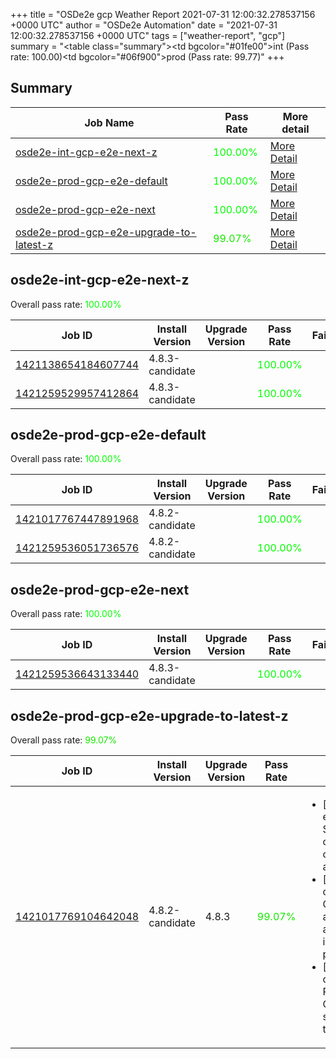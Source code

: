 +++
title = "OSDe2e gcp Weather Report 2021-07-31 12:00:32.278537156 +0000 UTC"
author = "OSDe2e Automation"
date = "2021-07-31 12:00:32.278537156 +0000 UTC"
tags = ["weather-report", "gcp"]
summary = "<table class=\"summary\"><tr><td bgcolor=\"#01fe00\"></td><td>int (Pass rate: 100.00)</td></tr><tr><td bgcolor=\"#06f900\"></td><td>prod (Pass rate: 99.77)</td></tr></table>"
+++
## Summary

| Job Name | Pass Rate | More detail |
|----------|-----------|-------------|
|[osde2e-int-gcp-e2e-next-z](https://prow.ci.openshift.org/?job=osde2e-int-gcp-e2e-next-z)| <span style="color:#01fe00;">100.00%</span>|[More Detail](#osde2e-int-gcp-e2e-next-z)|
|[osde2e-prod-gcp-e2e-default](https://prow.ci.openshift.org/?job=osde2e-prod-gcp-e2e-default)| <span style="color:#01fe00;">100.00%</span>|[More Detail](#osde2e-prod-gcp-e2e-default)|
|[osde2e-prod-gcp-e2e-next](https://prow.ci.openshift.org/?job=osde2e-prod-gcp-e2e-next)| <span style="color:#01fe00;">100.00%</span>|[More Detail](#osde2e-prod-gcp-e2e-next)|
|[osde2e-prod-gcp-e2e-upgrade-to-latest-z](https://prow.ci.openshift.org/?job=osde2e-prod-gcp-e2e-upgrade-to-latest-z)| <span style="color:#18e700;">99.07%</span>|[More Detail](#osde2e-prod-gcp-e2e-upgrade-to-latest-z)|



## osde2e-int-gcp-e2e-next-z

Overall pass rate: <span style="color:#01fe00;">100.00%</span>

| Job ID | Install Version | Upgrade Version | Pass Rate | Failures |
|--------|-----------------|-----------------|-----------|----------|
[1421138654184607744](https://prow.ci.openshift.org/view/gs/origin-ci-test/logs/osde2e-int-gcp-e2e-next-z/1421138654184607744) | 4.8.3-candidate |  | <span style="color:#01fe00;">100.00%</span>|
[1421259529957412864](https://prow.ci.openshift.org/view/gs/origin-ci-test/logs/osde2e-int-gcp-e2e-next-z/1421259529957412864) | 4.8.3-candidate |  | <span style="color:#01fe00;">100.00%</span>|



## osde2e-prod-gcp-e2e-default

Overall pass rate: <span style="color:#01fe00;">100.00%</span>

| Job ID | Install Version | Upgrade Version | Pass Rate | Failures |
|--------|-----------------|-----------------|-----------|----------|
[1421017767447891968](https://prow.ci.openshift.org/view/gs/origin-ci-test/logs/osde2e-prod-gcp-e2e-default/1421017767447891968) | 4.8.2-candidate |  | <span style="color:#01fe00;">100.00%</span>|
[1421259536051736576](https://prow.ci.openshift.org/view/gs/origin-ci-test/logs/osde2e-prod-gcp-e2e-default/1421259536051736576) | 4.8.2-candidate |  | <span style="color:#01fe00;">100.00%</span>|



## osde2e-prod-gcp-e2e-next

Overall pass rate: <span style="color:#01fe00;">100.00%</span>

| Job ID | Install Version | Upgrade Version | Pass Rate | Failures |
|--------|-----------------|-----------------|-----------|----------|
[1421259536643133440](https://prow.ci.openshift.org/view/gs/origin-ci-test/logs/osde2e-prod-gcp-e2e-next/1421259536643133440) | 4.8.3-candidate |  | <span style="color:#01fe00;">100.00%</span>|



## osde2e-prod-gcp-e2e-upgrade-to-latest-z

Overall pass rate: <span style="color:#18e700;">99.07%</span>

| Job ID | Install Version | Upgrade Version | Pass Rate | Failures |
|--------|-----------------|-----------------|-----------|----------|
[1421017769104642048](https://prow.ci.openshift.org/view/gs/origin-ci-test/logs/osde2e-prod-gcp-e2e-upgrade-to-latest-z/1421017769104642048) | 4.8.2-candidate | 4.8.3 | <span style="color:#18e700;">99.07%</span>|<ul><li>[upgrade] [Suite: e2e] Encrypted Storage in GCP clusters can be created by dedicated admins</li><li>[upgrade] [Suite: operators] CloudIngressOperator apischeme apischemes CR instance must be present on cluster</li><li>[upgrade] [Suite: operators] [OSD] RBAC Operator Operator Upgrade should upgrade from the replaced version</li></ul>




